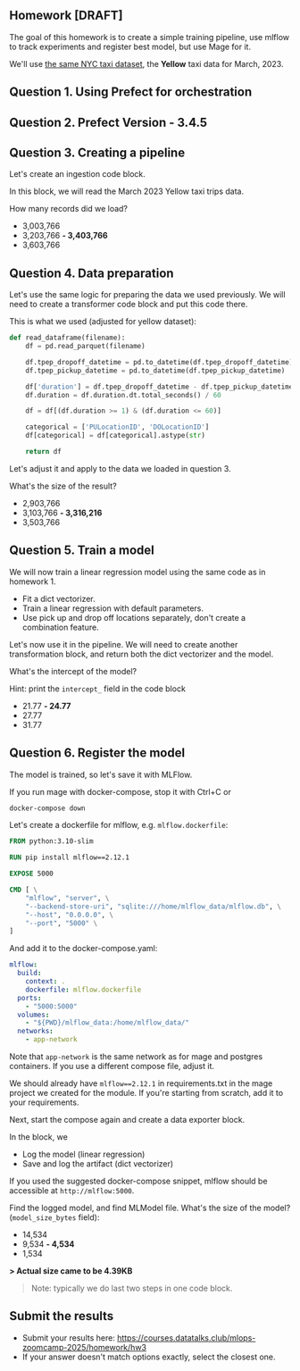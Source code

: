## Homework [DRAFT]

The goal of this homework is to create a simple training pipeline, use mlflow to track experiments and register best model, but use Mage for it.

We'll use [the same NYC taxi dataset](https://www1.nyc.gov/site/tlc/about/tlc-trip-record-data.page), the **Yellow** taxi data for March, 2023.

## Question 1. Using Prefect for orchestration

## Question 2. Prefect Version - 3.4.5

## Question 3. Creating a pipeline

Let's create an ingestion code block.

In this block, we will read the March 2023 Yellow taxi trips data.

How many records did we load?

- 3,003,766
- 3,203,766
  **- 3,403,766**
- 3,603,766

## Question 4. Data preparation

Let's use the same logic for preparing the data we used previously. We will need to create a transformer code block and put this code there.

This is what we used (adjusted for yellow dataset):

```python
def read_dataframe(filename):
    df = pd.read_parquet(filename)

    df.tpep_dropoff_datetime = pd.to_datetime(df.tpep_dropoff_datetime)
    df.tpep_pickup_datetime = pd.to_datetime(df.tpep_pickup_datetime)

    df['duration'] = df.tpep_dropoff_datetime - df.tpep_pickup_datetime
    df.duration = df.duration.dt.total_seconds() / 60

    df = df[(df.duration >= 1) & (df.duration <= 60)]

    categorical = ['PULocationID', 'DOLocationID']
    df[categorical] = df[categorical].astype(str)

    return df
```

Let's adjust it and apply to the data we loaded in question 3.

What's the size of the result?

- 2,903,766
- 3,103,766
  **- 3,316,216**
- 3,503,766

## Question 5. Train a model

We will now train a linear regression model using the same code as in homework 1.

- Fit a dict vectorizer.
- Train a linear regression with default parameters.
- Use pick up and drop off locations separately, don't create a combination feature.

Let's now use it in the pipeline. We will need to create another transformation block, and return both the dict vectorizer and the model.

What's the intercept of the model?

Hint: print the `intercept_` field in the code block

- 21.77
  **- 24.77**
- 27.77
- 31.77

## Question 6. Register the model

The model is trained, so let's save it with MLFlow.

If you run mage with docker-compose, stop it with Ctrl+C or

```bash
docker-compose down
```

Let's create a dockerfile for mlflow, e.g. `mlflow.dockerfile`:

```dockerfile
FROM python:3.10-slim

RUN pip install mlflow==2.12.1

EXPOSE 5000

CMD [ \
    "mlflow", "server", \
    "--backend-store-uri", "sqlite:///home/mlflow_data/mlflow.db", \
    "--host", "0.0.0.0", \
    "--port", "5000" \
]
```

And add it to the docker-compose.yaml:

```yaml
mlflow:
  build:
    context: .
    dockerfile: mlflow.dockerfile
  ports:
    - "5000:5000"
  volumes:
    - "${PWD}/mlflow_data:/home/mlflow_data/"
  networks:
    - app-network
```

Note that `app-network` is the same network as for mage and postgres containers.
If you use a different compose file, adjust it.

We should already have `mlflow==2.12.1` in requirements.txt in the mage project we created for the module. If you're starting from scratch, add it to your requirements.

Next, start the compose again and create a data exporter block.

In the block, we

- Log the model (linear regression)
- Save and log the artifact (dict vectorizer)

If you used the suggested docker-compose snippet, mlflow should be accessible at `http://mlflow:5000`.

Find the logged model, and find MLModel file. What's the size of the model? (`model_size_bytes` field):

- 14,534
- 9,534
  **- 4,534**
- 1,534

**> Actual size came to be 4.39KB**

> Note: typically we do last two steps in one code block.

## Submit the results

- Submit your results here: https://courses.datatalks.club/mlops-zoomcamp-2025/homework/hw3
- If your answer doesn't match options exactly, select the closest one.
